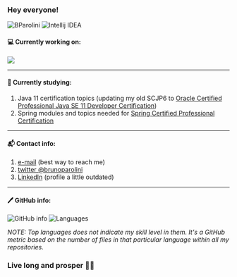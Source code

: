 ### Hey everyone!

![BParolini](https://komarev.com/ghpvc/?username=BParolini&color=blue) ![Intellij IDEA](https://img.shields.io/badge/editor-IntelliJ%20IDEA-blue)

#### 💻 Currently working on:  
[![](https://github-readme-stats.vercel.app/api/pin/?username=BParolini&repo=OCP-Java-SE-11-Developer&theme=vue)](https://github.com/BParolini/OCP-Java-SE-11-Developer)

---

#### 🌱 Currently studying:  
1. Java 11 certification topics (updating my old SCJP6 to [Oracle Certified Professional Java SE 11 Developer Certification](https://education.oracle.com/en/oracle-certified-professional-java-se-11-developer/trackp_OCPJAV11))
2. Spring modules and topics needed for [Spring Certified Professional Certification](https://tanzu.vmware.com/training/certification/spring-professional-certification)

--- 

#### 📬 Contact info:
1. [e-mail](mailto:brunoparolini@gmail.com) (best way to reach me)
2. [twitter @brunoparolini](https://twitter.com/brunoparolini)
3. [LinkedIn](https://www.linkedin.com/in/brunoparolini/) (profile a little outdated)

---

#### 🖊️ GitHub info:  
![GitHub info](https://github-readme-stats.vercel.app/api?username=BParolini&show_icons=true&theme=vue)
![Languages](https://github-readme-stats.vercel.app/api/top-langs/?username=BParolini&layout=compact&theme=vue)

_NOTE: Top languages does not indicate my skill level in them. It's a GitHub metric based on the number of files in that particular language within all my repositories._


### Live long and prosper 🖖🏻
